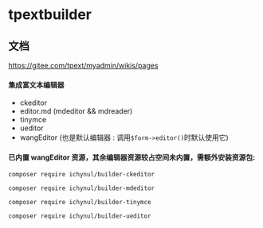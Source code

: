 # tpextbuilder

## 文档 
<https://gitee.com/tpext/myadmin/wikis/pages>

#### 集成富文本编辑器 
* ckeditor
* editor.md (mdeditor && mdreader)
* tinymce
* ueditor
* wangEditor (也是默认编辑器 : 调用`$form->editor()`时默认使用它)

#### 已内置 wangEditor 资源，其余编辑器资源较占空间未内置，需额外安装资源包:

`composer require ichynul/builder-ckeditor`

`composer require ichynul/builder-mdeditor`

`composer require ichynul/builder-tinymce`

`composer require ichynul/builder-ueditor`